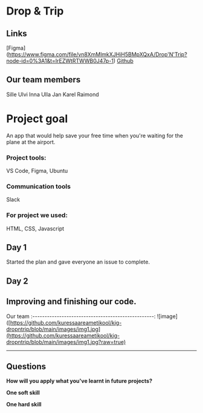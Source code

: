 # Drop & Trip

## Links

[Figma] (https://www.figma.com/file/vn8XmMlmkXJHiH5BMpXQxA/Drop'N'Trip?node-id=0%3A1&t=IrEZWtRTWWB0J47p-1)
[Github](https://github.com/kuressaareametikool/kig-dropntrip)

## Our team members
Sille
Ulvi
Inna
Ulla
Jan
Karel
Raimond

# Project goal
An app that would help save your free time when you're waiting for the plane at the airport.

### Project tools:
VS Code, Figma, Ubuntu

### Communication tools
Slack

### For project we used: 
HTML, CSS, Javascript

## Day 1
Started the plan and gave everyone an issue to complete.

## Day 2
Improving and finishing our code.
-----------------------------------------------------------------
Our              team
:--------------------------------------------------:
![image]([https://github.com/kuressaareametikool/kig-dropntrip/blob/main/images/img1.jpg](https://github.com/kuressaareametikool/kig-dropntrip/blob/main/images/img1.jpg?raw=true)



-------------------------------------------


## Questions 
**How will you apply what you've learnt in future projects?**


**One soft skill**


**One hard skill**


